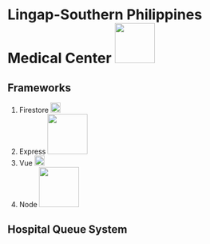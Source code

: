 # Lingap-Southern Philippines Medical Center <img src="https://user-images.githubusercontent.com/93513050/209300816-6cdf3d85-3f40-4c59-8662-a4ddeaea3f88.png" width="80">

## Frameworks
1. Firestore <img src="https://user-images.githubusercontent.com/93513050/209303712-4f4f9bd7-aff0-4b80-8f51-4bca464b5fcb.png" width="20">  
2. Express <img src="https://user-images.githubusercontent.com/93513050/209308647-77abafbd-f2c7-463a-b255-143a1eaa29e0.png" width="80">  
3. Vue <img src="https://user-images.githubusercontent.com/93513050/209304580-2419d72a-d678-4e1b-9b4d-f600eff4bf19.png" width="20">  
3. Node <img src="https://user-images.githubusercontent.com/93513050/209304583-b7642424-6668-48d3-96a0-f5cc2bbe47dc.png" width="80">  

## Hospital Queue System
